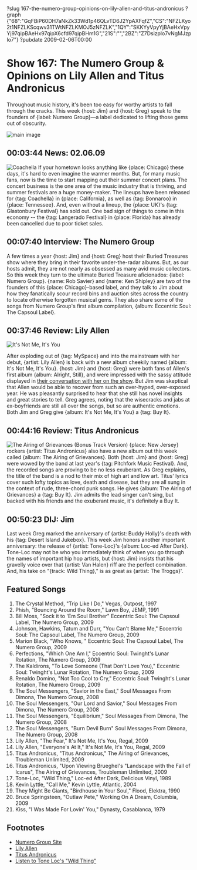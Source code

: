 ?slug 167-the-numero-group-opinions-on-lily-allen-and-titus-andronicus
?graph {"68":"GqFBiP60DH7aNkZk33Wd1p46QLvTD6J2YpAXFqfZ","CS":"NFZLKyo2t1NFZLKScqwv31TWtNFZLKMOJ5zNFZLK","1QY":"SKKYyVpyYjBAeHxVpyYj97qipBAeHx97qipX6cfd97qipBHm1G","21S":"","2BZ":"Z7Dsizplo7vNgMJzplo7"}
?pubdate 2009-02-06T00:00

# Show 167: The Numero Group & Opinions on Lily Allen and Titus Andronicus
Throughout music history, it's been too easy for worthy artists to fall through the cracks. This week {host: Jim} and {host: Greg} speak to the founders of {label: Numero Group}—a label dedicated to lifting those gems out of obscurity. 

![main image](//static.soundopinions.org/images/2009/Numero-Group-Glory.jpg)

## 00:03:44 News: 02.06.09
![Coachella](//static.soundopinions.org/assets/167/680.jpg)
If your hometown looks anything like {place: Chicago} these days, it's hard to even imagine the warmer months. But, for many music fans, now is the time to start mapping out their summer concert plans. The concert business is the one area of the music industry that is thriving, and summer festivals are a huge money-maker. The lineups have been released for {tag: Coachella} in {place: California}, as well as {tag: Bonnaroo} in {place: Tennessee}. And, even without a lineup, the {place: UK}'s {tag: Glastonbury Festival} has sold out. One bad sign of things to come in this economy -- the {tag: Langerado Festival} in {place: Florida} has already been cancelled due to poor ticket sales.

## 00:07:40 Interview: The Numero Group
A few times a year {host: Jim} and {host: Greg} host their Buried Treasures show where they bring in their favorite under-the-radar albums. But, as our hosts admit, they are not nearly as obsessed as many avid music collectors. So this week they turn to the ultimate Buried Treasure aficionados: {label: Numero Group}. {name: Rob Savier} and {name: Ken Shipley} are two of the founders of this {place: Chicago}-based label, and they talk to Jim about how they fanatically scour record bins and auction sites across the country to locate otherwise forgotten musical gems. They also share some of the songs from Numero Group's first album compilation, {album: Eccentric Soul: The Capsoul Label}.

## 00:37:46 Review: Lily Allen
![It's Not Me, It's You](//static.soundopinions.org/assets/167/1QY0.jpg "157063999/732024535")

After exploding out of {tag: MySpace} and into the mainstream with her debut, {artist: Lily Allen} is back with a new album cheekily named {album: It's Not Me, It's You}. {host: Jim} and {host: Greg} were both fans of Allen's first album {album: Alright, Still}, and were impressed with the sassy attitude displayed in [their conversation with her on the show](/show/65/). But Jim was skeptical that Allen would be able to recover from such an over-hyped, over-exposed year. He was pleasantly surprised to hear that she still has novel insights and great stories to tell. Greg agrees, noting that the wisecracks and jabs at ex-boyfriends are still all over the songs, but so are authentic emotions. Both Jim and Greg give {album: It's Not Me, It's You} a {tag: Buy It}.

## 00:44:16 Review: Titus Andronicus
![The Airing of Grievances (Bonus Track Version)](//static.soundopinions.org/assets/167/21S0.jpg "278712416/293922816")
{place: New Jersey} rockers {artist: Titus Andronicus} also have a new album out this week called {album: The Airing of Grievances}. Both {host: Jim} and {host: Greg} were wowed by the band at last year's {tag: Pitchfork Music Festival}. And, the recorded songs are proving to be no less exuberant. As Greg explains, the title of the band is a nod to their mix of high art and low art. Titus' lyrics cover such lofty topics as love, death and disease, but they are all sung in the context of rude, three-chord punk songs. He gives {album: The Airing of Grievances} a {tag: Buy It}. Jim admits the lead singer can't sing, but backed with his friends and the exuberant music, it's definitely a Buy It.

## 00:50:23 DIJ: Jim
Last week Greg marked the anniversary of {artist: Buddy Holly}'s death with his {tag: Desert Island Jukebox}. This week Jim honors another important anniversary: the release of {artist: Tone-Loc}'s {album: Loc-ed After Dark}. Tone-Loc may not be who you immediately think of when you go through the names of important hip hop artists, but {host: Jim} insists that his gravelly voice over that {artist: Van Halen} riff are the perfect combination. And, his take on "{track: Wild Thing}," is as great as {artist: The Troggs}'.

## Featured Songs
1. The Crystal Method, "Trip Like I Do," Vegas, Outpost, 1997
2. Phish, "Bouncing Around the Room," Lawn Boy, JEMP, 1991
3. Bill Moss, "Sock it to 'Em Soul Brother" Eccentric Soul: The Capsoul Label, The Numero Group, 2009
4. Johnson, Hawkins, Tatum and Durr, "You Can't Blame Me," Eccentric Soul: The Capsoul Label, The Numero Group, 2009
5. Marion Black, "Who Knows, " Eccentric Soul: The Capsoul Label, The Numero Group, 2009
6. Perfections, "Which One Am I," Eccentric Soul: Twinght's Lunar Rotation, The Numero Group, 2009
7. The Kaldirons, "To Love Someone (That Don't Love You)," Eccentric Soul: Twinght's Lunar Rotation, The Numero Group, 2009
8. Renaldo Domino, "Not Too Cool to Cry," Eccentric Soul: Twinght's Lunar Rotation, The Numero Group, 2009
9. The Soul Messengers, "Savior in the East," Soul Messages From Dimona, The Numero Group, 2008
10. The Soul Messengers, "Our Lord and Savior," Soul Messages From Dimona, The Numero Group, 2008
11. The Soul Messengers, "Equilibrium," Soul Messages From Dimona, The Numero Group, 2008
12. The Soul Messengers, "Burn Devil Burn" Soul Messages From Dimona, The Numero Group, 2008
13. Lily Allen, "The Fear," It's Not Me, It's You, Regal, 2009
14. Lily Allen, "Everyone's At It," It's Not Me, It's You, Regal, 2009
15. Titus Andronicus, "Titus Andronicus," The Airing of Grievances, Troubleman Unlimited, 2009
16. Titus Andronicus, "Upon Viewing Brueghel's "Landscape with the Fall of Icarus", The Airing of Grievances, Troubleman Unlimited, 2009
17. Tone-Loc, "Wild Thing," Loc-ed After Dark, Delicious Vinyl, 1989
18. Kevin Lyttle, "Call Me," Kevin Lyttle, Atlantic, 2004
19. They Might Be Giants, "Birdhouse in Your Soul," Flood, Elektra, 1990
20. Bruce Springsteen, "Outlaw Pete," Working On A Dream, Columbia, 2009
21. Kiss, "I Was Made For Lovin' You," Dynasty, Casablanca, 1979

## Footnotes
- [Numero Group Site](http://www.numerogroup.com/)
- [Lily Allen](http://www.lilyallenmusic.com/)
- [Titus Andronicus](http://titusandronicus.net/)
- [Listen to Tone Loc's "Wild Thing"](https://www.youtube.com/watch?v=tFh0J8Ph18U)
